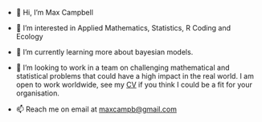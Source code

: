- 👋 Hi, I’m Max Campbell

- 👀 I’m interested in Applied Mathematics, Statistics, R Coding and Ecology

- 🌱 I’m currently learning more about bayesian models.

- 💞️ I’m looking to work in a team on challenging mathematical and statistical problems that could have a high impact in the real world. I am open to work worldwide, see my [CV](https://github.com/maxcampb/maxcampb/blob/main/Max_Campbell_CV.pdf) if you think I could be a fit for your organisation.

- 📫 Reach me on email at maxcampb@gmail.com

<!---
maxcampb/maxcampb is a ✨ special ✨ repository because its `README.md` (this file) appears on your GitHub profile.
You can click the Preview link to take a look at your changes.
--->
